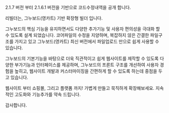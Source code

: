 2.1.7 버전 부터 2.1.6.1 버전을 기반으로
코드수정내역을 공개 합니다.

리빌더는, 그누보드(영카트) 기반 확장형 빌더 입니다. 

그누보드의 핵심 기능을 유지하면서도 다양한 추가기능 및 사용자 편의성을 극대화 할 수 있도록 설계 되었습니다. 
코어파일의 수정을 지양하며, 복잡하지 않은 간결한 파일구조를 가지고 있고 그누보드(영카트) 최신 버전에서 파일업로드 만으로 쉽게 사용할 수 있습니다.

그누보드의 기본기능을 바탕으로 더욱 직관적이고 쉽게 웹사이트를 제작할 수 있도록
다양한 부가기능과 인터페이스를 제공하며, 그누보드의 프론트 구조를 개선하여 사용자 경험을 높히고, 
웹사이트 개발과 커스터마이징을 간편하게 할 수 있도록 하는데 중점을 두고 있습니다. 

웹사이트 부터 쇼핑몰, 그리고 플랫폼 까지! 가볍게 만들고 묵직하게 확장해보세요. 
지속적인 고도화와 기능추가를 약속 드립니다. 

감사합니다.

